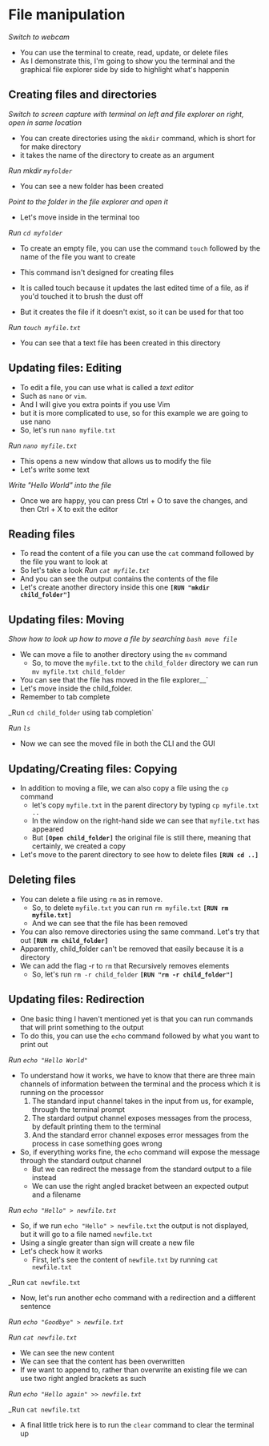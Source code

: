 # File manipulation

_Switch to webcam_

- You can use the terminal to create, read, update, or delete files
- As I demonstrate this, I'm going to show you the terminal and the graphical file explorer side by side to highlight what's happenin

## Creating files and directories
_Switch to screen capture with terminal on left and file explorer on right, open in same location_

- You can create directories using the `mkdir` command, which is short for for make directory
- it takes the name of the directory to create as an argument

_Run mkdir `myfolder`_

- You can see a new folder has been created

_Point to the folder in the file explorer and open it_

- Let's move inside in the terminal too

_Run `cd myfolder`_

- To create an empty file, you can use the command `touch` followed by the name of the file you want to create

- This command isn't designed for creating files
- It is called touch because it updates the last edited time of a file, as if you'd touched it to brush the dust off
- But it creates the file if it doesn't exist, so it can be used for that too

_Run `touch myfile.txt`_

- You can see that a text file has been created in this directory


## Updating files: Editing
- To edit a file, you can use what is called a _text editor_
- Such as `nano` or `vim`. 
- And I will give you extra points if you use Vim
- but it is more complicated to use, so for this example we are going to use nano
- So, let's run `nano myfile.txt` 
<!-- TODO add link to vim demo in video or content page -->
_Run `nano myfile.txt`_

- This opens a new window that allows us to modify the file 
- Let's write some text

_Write "Hello World" into the file_

- Once we are happy, you can press Ctrl + O to save the changes, and then Ctrl + X to exit the editor

## Reading files
- To read the content of a file you can use the `cat` command followed by the file you want to look at
- So let's take a look 
_Run `cat myfile.txt`_
- And you can see the output contains the contents of the file
- Let's create another directory inside this one __`[RUN "mkdir child_folder"]`__

## Updating files: Moving

_Show how to look up how to move a file by searching `bash move file`_

- We can move a file to another directory using the `mv` command
    - So, to move the `myfile.txt` to the `child_folder` directory we can run `mv myfile.txt child_folder`
- You can see that the file has moved in the file explorer__`
- Let's move inside the child_folder. 
- Remember to tab complete

_Run `cd child_folder` using tab completion`

_Run `ls`_

- Now we can see the moved file in both the CLI and the GUI


## Updating/Creating files: Copying
- In addition to moving a file, we can also copy a file using the `cp` command
    - let's copy `myfile.txt` in the parent directory by typing `cp myfile.txt ..`
    - In the window on the right-hand side we can see that `myfile.txt` has appeared
    - But __`[Open child_folder]`__ the original file is still there, meaning that certainly, we created a copy
- Let's move to the parent directory to see how to delete files __`[RUN cd ..]`__


## Deleting files
- You can delete a file using `rm` as in remove.
    - So, to delete `myfile.txt` you can run `rm myfile.txt` __`[RUN rm myfile.txt]`__
    - And we can see that the file has been removed
- You can also remove directories using the same command. Let's try that out __`[RUN rm child_folder]`__
- Apparently, child_folder can't be removed that easily because it is a directory
- We can add the flag -r to `rm` that Recursively removes elements
    - So, let's run `rm -r child_folder` __`[RUN "rm -r child_folder"]`__

## Updating files: Redirection
- One basic thing I haven't mentioned yet is that you can run commands that will print something to the output
- To do this, you can use the `echo` command followed by what you want to print out

_Run `echo "Hello World"`_

- To understand how it works, we have to know that there are three main channels of information between the terminal and the process which it is running on the processor
    1. The standard input channel takes in the input from us, for example, through the terminal prompt
    2. The stardard output channel exposes messages from the process, by default printing them to the terminal
    3. And the standard error channel exposes error messages from the process in case something goes wrong
- So, if everything works fine, the `echo` command will expose the message through the standard output channel
    - But we can redirect the message from the standard output to  a file instead
    - We can use the right angled bracket between an expected output and a filename

_Run `echo "Hello" > newfile.txt`_ 

- So, if we run `echo "Hello" > newfile.txt` the output is not displayed, but it will go to a file named `newfile.txt`
- Using a single greater than sign will create a new file
- Let's check how it works
    - First, let's see the content of `newfile.txt` by running `cat newfile.txt`

_Run `cat newfile.txt`

- Now, let's run another echo command with a redirection and a different sentence

_Run `echo "Goodbye" > newfile.txt`_

_Run `cat newfile.txt`_

- We can see the new content 
- We can see that the content has been overwritten
- If we want to append to, rather than overwrite an existing file we can use two right angled brackets as such

_Run `echo "Hello again" >> newfile.txt`_
    
_Run `cat newfile.txt`

- A final little trick here is to run the `clear` command to clear the terminal up